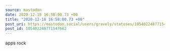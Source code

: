 ```yaml
---
source: mastodon
date: 2020-12-18 16:58:00.73 +00
title: "2020-12-18 16:58:00.73 +00"
post_uri: https://mastodon.social/users/gravely/statuses/105402248771547662
post_id: 105402248771547662
---
```

apps rock


